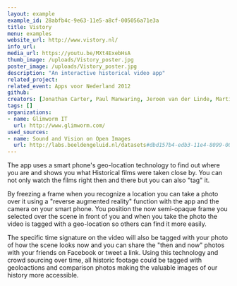 ```yaml
---
layout: example
example_id: 28abfb4c-9e63-11e5-a8cf-005056a71e3a
title: Vistory
menu: examples
website_url: http://www.vistory.nl/
info_url: 
media_url: https://youtu.be/MXt4ExebHsA
thumb_image: /uploads/Vistory_poster.jpg
poster_image: /uploads/Vistory_poster.jpg
description: "An interactive historical video app"
related_project: 
related_event: Apps voor Nederland 2012
github: 
creators: [Jonathan Carter, Paul Manwaring, Jeroen van der Linde, Martin Elshout, Deniz Tezcan]
tags: []
organizations: 
- name: Glimworm IT
  url: http://www.glimworm.com/
used_sources: 
- name: Sound and Vision on Open Images
  url: http://labs.beeldengeluid.nl/datasets#dbd157b4-edb3-11e4-8099-005056a71e3a
---
```


The app uses a smart phone's geo-location technology to find out where you are and shows you what Historical films were taken close by. You can not only watch the films right then and there but you can also "tag" it.

By freezing a frame when you recognize a location you can take a photo over it using a "reverse augmented reality" function with the app and the camera on your smart phone. You position the now semi-opaque frame you selected over the scene in front of you and when you take the photo the video is tagged with a geo-location so others can find it more easily.

The specific time signature on the video will also be tagged with your photo of how the scene looks now and you can share the "then and now" photos with your friends on Facebook or tweet a link. Using this technology and crowd sourcing over time, all historic footage could be tagged with geoloactions and comparison photos making the valuable images of our history more accessible.
